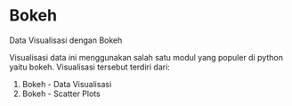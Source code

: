 # Bokeh
Data Visualisasi dengan Bokeh

Visualisasi data ini menggunakan salah satu modul yang populer di python yaitu bokeh. Visualisasi tersebut terdiri dari:

1. Bokeh - Data Visualisasi
2. Bokeh - Scatter Plots
